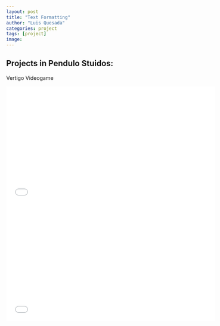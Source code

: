```yaml
---
layout: post
title: "Text Formatting"
author: "Luis Quesada"
categories: project
tags: [project]
image: 
---
```




## Projects in Pendulo Stuidos:

Vertigo Videogame

<iframe width="560" height="315" src="[https://www.youtube.com/embed/mthtn1X4eUY](https://youtube.com/watch?v=BBWabs1sy8U&feature=shares)" frameborder="0" allowfullscreen></iframe>


<iframe width="560" height="315" src="[[https://www.youtube.com/embed/mthtn1X4eUY](https://youtube.com/watch?v=BBWabs1sy8U&feature=shares)](https://youtube.com/watch?v=xlWZAwK_cNc&feature=shares)" frameborder="0" allowfullscreen></iframe>


